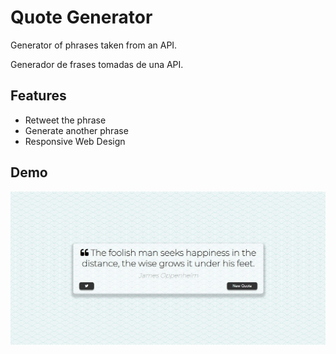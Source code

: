 # Quote Generator

Generator of phrases taken from an API.

Generador de frases tomadas de una API.

## Features

- Retweet the phrase
- Generate another phrase
- Responsive Web Design

## Demo

![Alt text](Demo/demo1.jpg?raw=true "Title")
